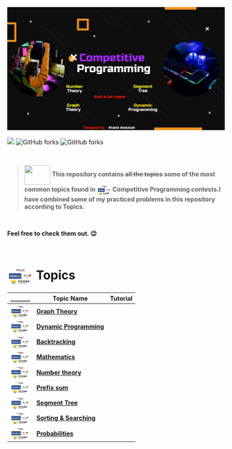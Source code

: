 <img alt="Coding" src="assets/cp banner.jpeg">

![](https://img.shields.io/badge/Competitive-%20Programming-%23E60023.svg)
![GitHub forks](https://img.shields.io/github/stars/khalid586/Competitive-programming-Topics) 
![GitHub forks](https://img.shields.io/github/forks/khalid586/Competitive-programming-Topics) 

<br>

> <img src = "https://cdn.dribbble.com/users/1138721/screenshots/10809828/media/478d32b2e65c8c3194b7f2154e179231.gif" align = "center" width = "60px" height = "45px"> **This repository contains <del>all the topics</del> some of the most common topics found in <img src = "assets/mix.png" align = "center" width = "33px" height = "25px"> Competitive Programming contests.I have combined some of my practiced problems in this repository according to <b>Topics</b>.**

<br>

**Feel free to check them out. 😉**

<br>


# <img src = "assets/mix.png" align = "center" width = "60px" height = "40px"> Topics

|_______|Topic Name|Tutorial|
|--|----------|--------|
| <img src = "assets/mix.png" align = "center" width = "45px" height = "30px"> |[**Graph Theory**]()|    |
| <img src = "assets/mix.png" align = "center" width = "45px" height = "30px"> |[**Dynamic Programming**]()|    |
| <img src = "assets/mix.png" align = "center" width = "45px" height = "30px"> |[**Backtracking**]()|    |
| <img src = "assets/mix.png" align = "center" width = "45px" height = "30px"> |[**Mathematics**]()|    |
| <img src = "assets/mix.png" align = "center" width = "45px" height = "30px"> |[**Number theory**]()|    |
| <img src = "assets/mix.png" align = "center" width = "45px" height = "30px"> |[**Prefix sum**]()|    |
| <img src = "assets/mix.png" align = "center" width = "45px" height = "30px"> |[**Segment Tree**]()|    |
| <img src = "assets/mix.png" align = "center" width = "45px" height = "30px"> |[**Sorting & Searching**]()|    |
| <img src = "assets/mix.png" align = "center" width = "45px" height = "30px"> |[**Probabilities**]()|    |
